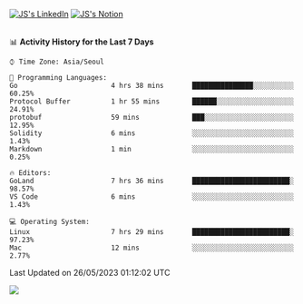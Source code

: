 
[![JS's LinkedIn](https://img.shields.io/badge/LinkedIn-blue?style=for-the-badge&logo=linkedin)](https://www.linkedin.com/in/jaeseung-lee-5a2a32139/) 
[![JS's Notion](https://img.shields.io/badge/Notion-black?style=for-the-badge&logo=notion)](https://bit.ly/ljswiki1) <br><br>
<!-- ![JS's GitHub stats](https://github-readme-stats-lemon-five.vercel.app/api?username=tkxkd0159&hide=contribs,prs,stars,issues&show_icons=true&theme=react&include_all_commits=true)   -->
<!-- ![Top Langs](https://github-readme-stats-lemon-five.vercel.app/api/top-langs/?username=tkxkd0159&layout=compact&hide=jupyter%20notebook,scss,html,css&langs_count=10)  -->


<!--START_SECTION:waka-->
📊 **Activity History for the Last 7 Days** 

```text
⌚︎ Time Zone: Asia/Seoul

💬 Programming Languages: 
Go                       4 hrs 38 mins       ███████████████░░░░░░░░░░   60.25% 
Protocol Buffer          1 hr 55 mins        ██████░░░░░░░░░░░░░░░░░░░   24.91% 
protobuf                 59 mins             ███░░░░░░░░░░░░░░░░░░░░░░   12.95% 
Solidity                 6 mins              ░░░░░░░░░░░░░░░░░░░░░░░░░   1.43% 
Markdown                 1 min               ░░░░░░░░░░░░░░░░░░░░░░░░░   0.25%

🔥 Editors: 
GoLand                   7 hrs 36 mins       ████████████████████████░   98.57% 
VS Code                  6 mins              ░░░░░░░░░░░░░░░░░░░░░░░░░   1.43%

💻 Operating System: 
Linux                    7 hrs 29 mins       ████████████████████████░   97.23% 
Mac                      12 mins             ░░░░░░░░░░░░░░░░░░░░░░░░░   2.77%

```


 Last Updated on 26/05/2023 01:12:02 UTC
<!--END_SECTION:waka-->

<a href="https://github.com/tkxkd0159/dsalgo">
  <img align="center" src="https://github-readme-stats-lemon-five.vercel.app/api/pin/?username=tkxkd0159&repo=dsalgo&theme=react" />
</a>


<!---
- 🔭 I’m currently working on ...
- 🌱 I’m currently learning blockchain and distributed network
- 👯 I’m looking to collaborate on ...
- 🤔 I’m looking for help with ...
- 💬 Ask me about ...
- 📫 How to reach me: ...
- 😄 Pronouns: ...
- ⚡ Fun fact: ...
-->
